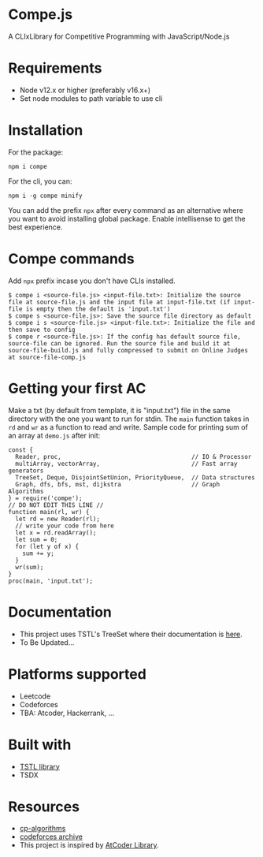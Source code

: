 # Compe.js
A CLIxLibrary for Competitive Programming with JavaScript/Node.js
# Requirements
- Node v12.x or higher (preferably v16.x+)
- Set node modules to path variable to use cli
# Installation
For the package:
```
npm i compe
```
For the cli, you can:
```
npm i -g compe minify
```
You can add the prefix `npx` after every command as an alternative where you want to avoid installing global package.
Enable intellisense to get the best experience.
# Compe commands
Add `npx` prefix incase you don't have CLIs installed.
```
$ compe i <source-file.js> <input-file.txt>: Initialize the source file at source-file.js and the input file at input-file.txt (if input-file is empty then the default is 'input.txt')
$ compe s <source-file.js>: Save the source file directory as default
$ compe i s <source-file.js> <input-file.txt>: Initialize the file and then save to config
$ compe r <source-file.js>: If the config has default source file, source-file can be ignored. Run the source file and build it at source-file-build.js and fully compressed to submit on Online Judges at source-file-comp.js
```
# Getting your first AC
Make a txt (by default from template, it is "input.txt") file in the same directory with the one you want to run for stdin.
The `main` function takes in `rd` and `wr` as a function to read and write.
Sample code for printing sum of an array at `demo.js` after init:
```
const {
  Reader, proc,                                     // IO & Processor
  multiArray, vectorArray,                          // Fast array generators
  TreeSet, Deque, DisjointSetUnion, PriorityQueue,  // Data structures
  Graph, dfs, bfs, mst, dijkstra                    // Graph Algorithms
} = require('compe');
// DO NOT EDIT THIS LINE //
function main(rl, wr) {
  let rd = new Reader(rl);
  // write your code from here
  let x = rd.readArray();
  let sum = 0;
  for (let y of x) {
    sum += y;
  }
  wr(sum);
}
proc(main, 'input.txt');
```
# Documentation
- This project uses TSTL's TreeSet where their documentation is [here](https://samchon.github.io/tstl/api/classes/std.treeset.html).
- To Be Updated...
# Platforms supported
- Leetcode
- Codeforces
- TBA: Atcoder, Hackerrank, ...
# Built with
- [TSTL library](https://github.com/samchon/tstl)
- TSDX
# Resources
- [cp-algorithms](https://cp-algorithms.com/)
- [codeforces archive](https://codeforces.com/catalog)
- This project is inspired by [AtCoder Library](https://codeforces.com/blog/entry/82400).
